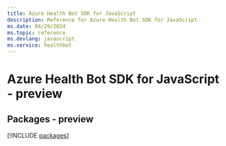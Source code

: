 ```yaml
---
title: Azure Health Bot SDK for JavaScript
description: Reference for Azure Health Bot SDK for JavaScript
ms.date: 04/29/2024
ms.topic: reference
ms.devlang: javascript
ms.service: healthbot
---
```

# Azure Health Bot SDK for JavaScript - preview
## Packages - preview
[!INCLUDE [packages](health-bot-index.md)]